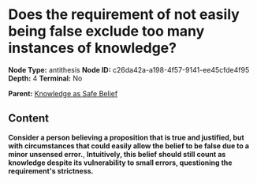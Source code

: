 # Does the requirement of not easily being false exclude too many instances of knowledge?

**Node Type:** antithesis
**Node ID:** c26da42a-a198-4f57-9141-ee45cfde4f95
**Depth:** 4
**Terminal:** No

**Parent:** [Knowledge as Safe Belief](knowledge-as-safe-belief-synthesis-12197f2f-4452-4dfc-962f-79c34ef8ef65.md)

## Content

**Consider a person believing a proposition that is true and justified, but with circumstances that could easily allow the belief to be false due to a minor unsensed error.**, **Intuitively, this belief should still count as knowledge despite its vulnerability to small errors, questioning the requirement's strictness.**
